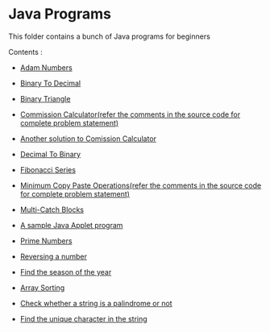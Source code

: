 # Java Programs

This folder contains a bunch of Java programs for beginners

Contents :
  
   * <a href="https://github.com/sreelakshmig009/Open-contributions/blob/java_programs/Sreelakshmi_Java/Java_Programs/AdamNumbers.java">Adam Numbers</a>
     
   * <a href="https://github.com/sreelakshmig009/Open-contributions/blob/java_programs/Sreelakshmi_Java/Java_Programs/BinaryToDecimal.java">Binary To Decimal</a>
     
   * <a href="https://github.com/sreelakshmig009/Open-contributions/blob/java_programs/Sreelakshmi_Java/Java_Programs/BinaryTriangle.java">Binary Triangle</a>
     
   * <a href="https://github.com/sreelakshmig009/Open-contributions/blob/java_programs/Sreelakshmi_Java/Java_Programs/CommissionCalculator1.java">Commission Calculator(refer the comments in the source code for complete problem statement)</a>
     
   * <a href="https://github.com/sreelakshmig009/Open-contributions/blob/java_programs/Sreelakshmi_Java/Java_Programs/CommissionCalculator2.java">Another solution to Comission Calculator</a>
     
   * <a href="https://github.com/sreelakshmig009/Open-contributions/blob/java_programs/Sreelakshmi_Java/Java_Programs/DecimalToBinary.java">Decimal To Binary</a>
     
   * <a href="https://github.com/sreelakshmig009/Open-contributions/blob/java_programs/Sreelakshmi_Java/Java_Programs/Fibonacci.java">Fibonacci Series</a>
     
   * <a href="https://github.com/sreelakshmig009/Open-contributions/blob/java_programs/Sreelakshmi_Java/Java_Programs/MinimumCopyPasteDP.java">Minimum Copy Paste Operations(refer the comments in the source code for complete problem statement)</a>
     
   * <a href="https://github.com/sreelakshmig009/Open-contributions/blob/java_programs/Sreelakshmi_Java/Java_Programs/MultiCatchBlock.java">Multi-Catch Blocks</a>
     
   * <a href="https://github.com/sreelakshmig009/Open-contributions/blob/java_programs/Sreelakshmi_Java/Java_Programs/MyApplet.java">A sample Java Applet program</a>
     
   * <a href="https://github.com/sreelakshmig009/Open-contributions/blob/java_programs/Sreelakshmi_Java/Java_Programs/PrimeNumbers.java">Prime Numbers</a>
     
   * <a href="https://github.com/sreelakshmig009/Open-contributions/blob/java_programs/Sreelakshmi_Java/Java_Programs/ReverseNumber.java">Reversing a number</a>
     
   * <a href="https://github.com/sreelakshmig009/Open-contributions/blob/java_programs/Sreelakshmi_Java/Java_Programs/SeasonPrgm.java">Find the season of the year</a>
     
   * <a href="https://github.com/sreelakshmig009/Open-contributions/blob/java_programs/Sreelakshmi_Java/Java_Programs/Sorting.java">Array Sorting</a>
     
   * <a href="https://github.com/sreelakshmig009/Open-contributions/blob/java_programs/Sreelakshmi_Java/Java_Programs/String%20Palindrome.java">Check whether a string is a palindrome or not</a>
     
   * <a href="https://github.com/sreelakshmig009/Open-contributions/blob/java_programs/Sreelakshmi_Java/Java_Programs/UniqueChar.java">Find the unique character in the string</a>

